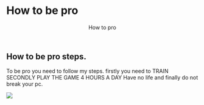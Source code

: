 <html>
    <h1> How to be pro </h1>
    <body>
        <header> How to pro </header>
    <main>
        <h2> How to be pro steps. </h2>
        <p> To be pro you need to follow my steps.
            firstly you need to TRAIN
            SECONDLY PLAY THE GAME 4 HOURS A DAY
            Have no  life and finally
            do not break your pc.</p>
            <img src="https://cdn.pixabay.com/photo/2021/09/07/07/11/game-console-6603120_960_720.jpg"
        </main>
        </body>
        </html>
        
        
